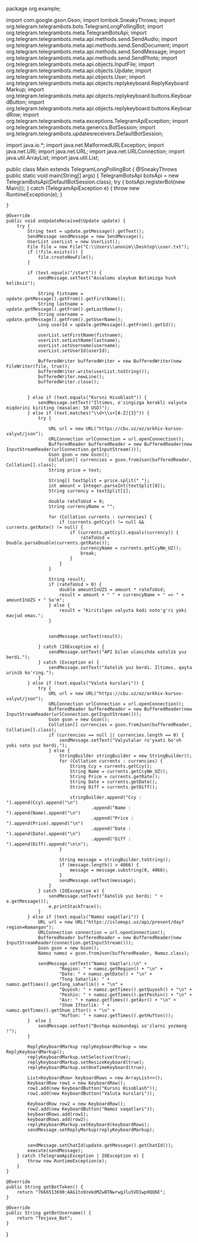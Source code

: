 package org.example;

import com.google.gson.Gson;
import lombok.SneakyThrows;
import org.telegram.telegrambots.bots.TelegramLongPollingBot;
import org.telegram.telegrambots.meta.TelegramBotsApi;
import org.telegram.telegrambots.meta.api.methods.send.SendAudio;
import org.telegram.telegrambots.meta.api.methods.send.SendDocument;
import org.telegram.telegrambots.meta.api.methods.send.SendMessage;
import org.telegram.telegrambots.meta.api.methods.send.SendPhoto;
import org.telegram.telegrambots.meta.api.objects.InputFile;
import org.telegram.telegrambots.meta.api.objects.Update;
import org.telegram.telegrambots.meta.api.objects.User;
import org.telegram.telegrambots.meta.api.objects.replykeyboard.ReplyKeyboardMarkup;
import org.telegram.telegrambots.meta.api.objects.replykeyboard.buttons.KeyboardButton;
import org.telegram.telegrambots.meta.api.objects.replykeyboard.buttons.KeyboardRow;
import org.telegram.telegrambots.meta.exceptions.TelegramApiException;
import org.telegram.telegrambots.meta.generics.BotSession;
import org.telegram.telegrambots.updatesreceivers.DefaultBotSession;

import java.io.*;
import java.net.MalformedURLException;
import java.net.URI;
import java.net.URL;
import java.net.URLConnection;
import java.util.ArrayList;
import java.util.List;

public class Main extends TelegramLongPollingBot {
    @SneakyThrows
    public static void main(String[] args) {
        TelegramBotsApi botsApi = new TelegramBotsApi(DefaultBotSession.class);
        try {
            botsApi.registerBot(new Main());
        } catch (TelegramApiException e) {
            throw new RuntimeException(e);
        }

    }

    @Override
    public void onUpdateReceived(Update update) {
        try {
            String text = update.getMessage().getText();
            SendMessage sendMessage = new SendMessage();
            UserList userList = new UserList();
            File file = new File("C:\\Users\\anonim\\Desktop\\user.txt");
            if (!file.exists()) {
                file.createNewFile();
            }

            if (text.equals("/start")) {
                sendMessage.setText("Assalomu aleykum Botimizga hush kelibsiz");

                String fistname = update.getMessage().getFrom().getFirstName();
                String lastname = update.getMessage().getFrom().getLastName();
                String username = update.getMessage().getFrom().getUserName();
                Long userId = update.getMessage().getFrom().getId();

                userList.setFirstName(fistname);
                userList.setLastName(lastname);
                userList.setUsername(username);
                userList.setUserId(userId);

                BufferedWriter bufferedWriter = new BufferedWriter(new FileWriter(file, true));
                bufferedWriter.write(userList.toString());
                bufferedWriter.newLine();
                bufferedWriter.close();


            } else if (text.equals("Kursni Hisoblash")) {
                sendMessage.setText("Iltimos, o'zingizga kerakli valyuta miqdorini kiriting (masalan: 50 USD)");
            } else if (text.matches("\\d+\\s+[A-Z]{3}")) {
                try {

                    URL url = new URL("https://cbu.uz/oz/arkhiv-kursov-valyut/json");
                    URLConnection urlConnection = url.openConnection();
                    BufferedReader bufferedReader = new BufferedReader(new InputStreamReader(urlConnection.getInputStream()));
                    Gson gson = new Gson();
                    Collation[] currencies = gson.fromJson(bufferedReader, Collation[].class);
                    String price = text;

                    String[] textSplit = price.split(" ");
                    int amount = Integer.parseInt(textSplit[0]);
                    String currency = textSplit[1];

                    double rateToUsd = 0;
                    String currencyName = "";

                    for (Collation currents : currencies) {
                        if (currents.getCcy() != null && currents.getRate() != null) {
                            if (currents.getCcy().equals(currency)) {
                                rateToUsd = Double.parseDouble(currents.getRate());
                                currencyName = currents.getCcyNm_UZ();
                                break;
                            }
                        }
                    }

                    String result;
                    if (rateToUsd > 0) {
                        double amountInUZS = amount * rateToUsd;
                        result = amount + " " + currencyName + " => " + amountInUZS + " So'm";
                    } else {
                        result = "Kiritilgan valyuta kodi noto'g'ri yoki mavjud emas.";
                    }


                    sendMessage.setText(result);

                } catch (IOException e) {
                    sendMessage.setText("API bilan ulanishda xatolik yuz berdi.");
                } catch (Exception e) {
                    sendMessage.setText("Xatolik yuz berdi. Iltimos, qayta urinib ko'ring.");
                }
            } else if (text.equals("Valuta kurslari")) {
                try {
                    URL url = new URL("https://cbu.uz/oz/arkhiv-kursov-valyut/json");
                    URLConnection urlConnection = url.openConnection();
                    BufferedReader bufferedReader = new BufferedReader(new InputStreamReader(urlConnection.getInputStream()));
                    Gson gson = new Gson();
                    Collation[] currencies = gson.fromJson(bufferedReader, Collation[].class);
                    if (currencies == null || currencies.length == 0) {
                        sendMessage.setText("Valyutalar ro'yxati bo'sh yoki xato yuz berdi.");
                    } else {
                        StringBuilder stringBuilder = new StringBuilder();
                        for (Collation currents : currencies) {
                            String Ccy = currents.getCcy();
                            String Name = currents.getCcyNm_UZ();
                            String Price = currents.getRate();
                            String Date = currents.getDate();
                            String Diff = currents.getDiff();

                            stringBuilder.append("Ccy : ").append(Ccy).append("\n")
                                    .append("Name : ").append(Name).append("\n")
                                    .append("Price : ").append(Price).append("\n")
                                    .append("Date : ").append(Date).append("\n")
                                    .append("Diff : ").append(Diff).append("\n\n");
                        }

                        String message = stringBuilder.toString();
                        if (message.length() > 4066) {
                            message = message.substring(0, 4066);
                        }
                        sendMessage.setText(message);
                    }
                } catch (IOException e) {
                    sendMessage.setText("Xatolik yuz berdi: " + e.getMessage());
                    e.printStackTrace();
                }
            } else if (text.equals("Namoz vaqatlari")) {
                URL url = new URL("https://islomapi.uz/api/present/day?region=Namangan");
                URLConnection connection = url.openConnection();
                BufferedReader bufferedReader = new BufferedReader(new InputStreamReader(connection.getInputStream()));
                Gson gson = new Gson();
                Namoz namoz = gson.fromJson(bufferedReader, Namoz.class);

                sendMessage.setText("Namoz Vaqtlari:\n" +
                        "Region: " + namoz.getRegion() + "\n" +
                        "Date: " + namoz.getDate() + "\n" +
                        "Tong Saharlik: " + namoz.getTimes().getTong_saharlik() + "\n" +
                        "Quyosh: " + namoz.getTimes().getQuyosh() + "\n" +
                        "Peshin: " + namoz.getTimes().getPeshin() + "\n" +
                        "Asr: " + namoz.getTimes().getAsr() + "\n" +
                        "Shom Iftorlik: " + namoz.getTimes().getShom_iftor() + "\n" +
                        "Hufton: " + namoz.getTimes().getHufton());
            }  else {
                sendMessage.setText("Boshqa mazmundagi so'zlarni yozmang !");
            }

            ReplyKeyboardMarkup replyKeyboardMarkup = new ReplyKeyboardMarkup();
            replyKeyboardMarkup.setSelective(true);
            replyKeyboardMarkup.setResizeKeyboard(true);
            replyKeyboardMarkup.setOneTimeKeyboard(true);

            List<KeyboardRow> keyboardRows = new ArrayList<>();
            KeyboardRow row1 = new KeyboardRow();
            row1.add(new KeyboardButton("Kursni Hisoblash"));
            row1.add(new KeyboardButton("Valuta kurslari"));

            KeyboardRow row2 = new KeyboardRow();
            row2.add(new KeyboardButton("Namoz vaqatlari"));
            keyboardRows.add(row1);
            keyboardRows.add(row2);
            replyKeyboardMarkup.setKeyboard(keyboardRows);
            sendMessage.setReplyMarkup(replyKeyboardMarkup);


            sendMessage.setChatId(update.getMessage().getChatId());
            execute(sendMessage);
        } catch (TelegramApiException | IOException e) {
            throw new RuntimeException(e);
        }
    }

    @Override
    public String getBotToken() {
        return "7666513690:AAG1to9zekdMZwBTNwrwgJlu5VDIwp9QQ6E";
    }

    @Override
    public String getBotUsername() {
        return "Tesjava_Bot";
    }
}
